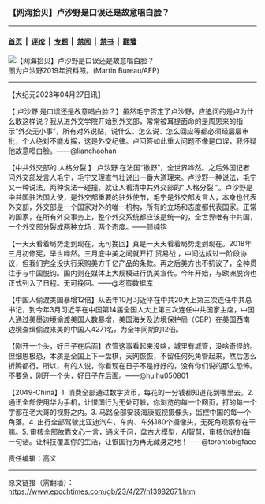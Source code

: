 ### 【网海拾贝】卢沙野是口误还是故意唱白脸？

---

#### [首页](../../../..?n13982671) &nbsp;|&nbsp; [评论](../../../../../epoch-comment?n13982671) &nbsp;|&nbsp; [专题](../../../../../epoch-special?n13982671) &nbsp;|&nbsp; [禁闻](../../../../../epoch-news?n13982671) &nbsp;|&nbsp; [禁书](../../../../../books?n13982671) &nbsp;|&nbsp; [翻墙](https://github.com/gfw-breaker/nogfw/blob/master/README.md?n13982671)


<div><img alt="【网海拾贝】卢沙野是口误还是故意唱白脸？" class="attachment-djy_600_400 size-djy_600_400 wp-post-image" src="https://i.epochtimes.com/assets/uploads/2023/04/id13980881-24__000_1K60GR-600x400.jpg"/>
<div class="caption">
 图为卢沙野2019年资料照。(Martin Bureau/AFP)
</div></div><hr/><div class="post_content" id="artbody" itemprop="articleBody">
 <!-- article content begin -->
 <p>
  【大纪元2023年04月27日讯】
 </p>
 <p>
  【
  <ok href="https://www.epochtimes.com/gb/tag/%E5%8D%A2%E6%B2%99%E9%87%8E.html">
   卢沙野
  </ok>
  是口误还是故意唱白脸？】虽然毛宁否定了卢沙野，应追问的是卢为什么敢这样说？我从进外交学院开始到外交部，常常被耳提面命的是周恩来的指示“外交无小事”，所有对外说贴，说什么、怎么说、怎么回应等都必须经层层审批，个人绝对不能发挥，这是外交纪律。卢回答如此重大问题不像是口误，我怀疑他故意唱白脸。——@lianchaohan
 </p>
 <p>
  【中共外交部的
  <ok href="https://www.epochtimes.com/gb/tag/%E4%BA%BA%E6%A0%BC%E5%88%86%E8%A3%82.html">
   人格分裂
  </ok>
  】
  <ok href="https://www.epochtimes.com/gb/tag/%E5%8D%A2%E6%B2%99%E9%87%8E.html">
   卢沙野
  </ok>
  在法国“撒野”，全世界哗然。之后外国记者问外交部发言人毛宁，毛宁又理直气壮说出一番大道理来。卢沙野一种说法，毛宁又一种说法，两种说法一碰撞，就让人看清中共外交部的“
  <ok href="https://www.epochtimes.com/gb/tag/%E4%BA%BA%E6%A0%BC%E5%88%86%E8%A3%82.html">
   人格分裂
  </ok>
  ”。卢沙野是中共国驻法国大使，是外交部重要的驻外使节，毛宁是外交部发言人，本身也代表外交部，外交部是一个国家对外的唯一机构，所有的立场和态度都代表国家。正常的国家，在所有外交事务上，整个外交系统都应该是统一的，全世界唯有中共国，一个外交部分裂成两种立场﹑两个态度。——颜纯钩
 </p>
 <p>
  【一天天看着局势走到现在，无可挽回】真是一天天看着局势走到现在。2018年三月初修宪，举世哗然。三月底中美之间就开打
  <ok href="https://www.epochtimes.com/gb/tag/%E8%B4%B8%E6%98%93%E6%88%98.html">
   贸易战
  </ok>
  ，中间达成过一阶段协议，但我们完全没执行采购美方千亿产品的条款。再之后美方也不抗议了，全神贯注于与中国脱钩。国内则在媒体上大规模进行仇美宣传。今年开始，与欧洲脱钩也正式列入了日程。无可挽回。——@老蛮数据库
 </p>
 <p>
  【中国人偷渡美国暴增12倍】从去年10月习近平在中共20大上第三次连任中共总书记，到今年3月习近平在中国第14届全国人大上第三次连任中共国家主席，中国人通过美墨边境偷渡美国人数暴增，美国海关及边境保护局（CBP）在美国西南边境查缉偷渡来美的中国人4271名，为全年同期的12倍。
 </p>
 <p>
  【刚开一个头，好日子在后面】农管这事看起来没啥，城里有城管，没啥奇怪的。但细思极恐，本质是全国上下一盘棋，天网恢恢，不留任何死角管起来，然后怎么折腾都行。所以，有的人说，你看现在日子不是好好的，没有你们说的那么恐怖。不要急，刚开一个头，好日子在后面。——@huihu050801
 </p>
 <p>
  【2049-China】1. 消费全部通过数字货币，每花的一分钱都知道花到哪里去。2. 通讯全部使用华为手机，让恨国行为无处可躲，你浏览的每一个网页，打的每一个字都在老大哥的视野之内。3. 马路全部安装海康威视摄像头，监控中国的每一个角落。4. 出行全部驾驶比亚迪汽车，车内、车外180个摄像头，无死角观察你在干嘛。5. 审核全部依靠文心一言，通义千问，盘古大模型，AI智慧，审核你说的每一句话。让科技覆盖你的生活，让恨国行为再无藏身之地！——@torontobigface
 </p>
 <p>
  责任编辑：高义
 </p>
 <!-- article content end -->
 <div id="below_article_ad">
 </div>
</div>


---

原文链接（需翻墙）：https://www.epochtimes.com/gb/23/4/27/n13982671.htm
